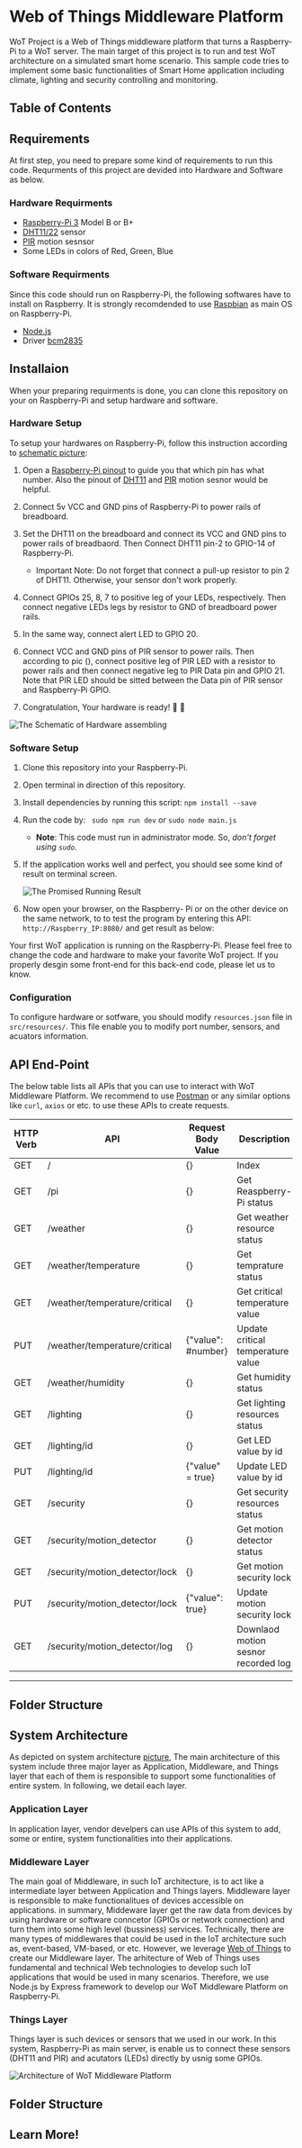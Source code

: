 # Web of Things Middleware Platform #
WoT Project is a Web of Things middleware platform that turns a Raspberry-Pi to a WoT server. The main target of this project is to run and test WoT architecture on a simulated smart home scenario. This sample code tries to implement some basic functionalities of Smart Home application including climate, lighting and security controlling and monitoring.

## Table of Contents ##

## Requirements ##
At first step, you need to prepare some kind of requirements to run this code.
Requrments of this project are devided into Hardware and Software as below.

### Hardware Requirments
* [Raspberry-Pi 3](https://www.raspberrypi.org/products/raspberry-pi-3-model-b/)  Model B or B+
* [DHT11/22](https://learn.adafruit.com/dht) sensor
* [PIR](https://learn.adafruit.com/pir-passive-infrared-proximity-motion-sensor/how-pirs-work) motion sesnsor
* Some LEDs in colors of Red, Green, Blue

### Software Requirments
Since this code should run on Raspberry-Pi, the following softwares have to install on Raspberry. It is strongly recomdended to use [Raspbian](https://www.raspberrypi.org/software/operating-systems/) as main OS on Raspberry-Pi.

* [Node.js](https://nodejs.org/en/download/)
* Driver [bcm2835](https://www.airspayce.com/mikem/bcm2835/)

## Installaion
When your preparing requirments is done, you can clone this repository on your on Raspberry-Pi and setup hardware and software.

### Hardware Setup
To setup your hardwares on Raspberry-Pi, follow this instruction according to [schematic picture](?):
1. Open a [Raspberry-Pi pinout](https://www.raspberrypi-spy.co.uk/2012/06/simple-guide-to-the-rpi-gpio-header-and-pins/) to guide you that which pin has what number. Also the pinout of [DHT11](https://components101.com/sensors/dht11-temperature-sensor) and [PIR](https://components101.com/sensors/hc-sr501-pir-sensor) motion sesnor would be helpful.

2. Connect 5v VCC and GND pins of Raspberry-Pi to power rails of breadboard.

3. Set the DHT11 on the breadboard and connect its VCC and GND pins to power rails of breadbaord. Then Connect DHT11 pin-2 to GPIO-14 of Raspberry-Pi. 
   * Important Note: Do not forget that connect a pull-up resistor to pin 2 of DHT11. Otherwise, your sensor don't work properly.

4. Connect GPIOs 25, 8, 7 to positive leg of your LEDs, respectively. Then connect negative LEDs legs by resistor to GND of breadboard power rails.

5. In the same way, connect alert LED to GPIO 20.

6. Connect VCC and GND pins of PIR sensor to power rails. Then according to pic (), connect positive leg of PIR LED with a resistor to power rails and then connect  negative leg to PIR Data pin and GPIO 21. Note that PIR LED should be sitted between the Data pin of PIR sensor and Raspberry-Pi GPIO.

7. Congratulation, Your hardware is ready! :clap: :dancer:

![The Schematic of Hardware assembling](http://via.placeholder.com/200x150 "Web of Things Hardware Schematic")

### Software Setup

1. Clone this repository into your Raspberry-Pi.

2. Open terminal in direction of this repository.

3. Install dependencies by running this script: `npm install --save`

4. Run the code by: ` sudo npm run dev` or `sudo node main.js`
    * __Note__: This code must run in administrator mode. So, *don't forget using `sudo`*.

5. If the application works well and perfect, you should see some kind of result on terminal screen.
        
    ![The Promised Running Result](./docs/running_app_status.png "Running Result")

6. Now open your browser, on the Raspberry- Pi or on the other device on the same network, to to test the program by entering this API: `http://Raspberry_IP:8080/` and get result as below:


Your first WoT application is running on the Raspberry-Pi. Please feel free to change the code and hardware to make your favorite WoT project. If you properly desgin some front-end for this back-end code, please let us to know.

### Configuration

To configure hardware or sotfware, you should modify `resources.json` file in `src/resources/`. This file enable you to modify port number, sensors, and acuators information. 

## API End-Point
The below table lists all APIs that you can use to interact with WoT Middleware Platform. We recommend to use [Postman](https://www.postman.com/downloads/) or any similar options like `curl`, `axios` or etc. to use these APIs to create requests.

HTTP Verb |API                            | Request Body Value  | Description   
----------|-------------------------------| --------------------|------------
GET       |/                              | {}                   | Index
GET       |/pi                            | {}                   | Get Reaspberry-Pi status
GET       |/weather                       | {}                   | Get weather resource status
GET       |/weather/temperature           | {}                   |Get temprature status
GET       |/weather/temperature/critical  | {}                   | Get critical temperature value
PUT       |/weather/temperature/critical  | {"value": #number}   | Update critical temperature value
GET       |/weather/humidity              | {}                   | Get humidity status
GET       |/lighting                      | {}                   | Get lighting resources status
GET       |/lighting/id                   | {}                   | Get LED value by id
PUT       |/lighting/id                   | {"value" = true}     | Update LED value by id
GET       |/security                      | {}                   | Get security resources status
GET       |/security/motion_detector      | {}                   | Get motion detector status
GET       |/security/motion_detector/lock | {}                   | Get motion security lock
PUT       |/security/motion_detector/lock | {"value": true}      | Update motion security lock
GET       |/security/motion_detector/log  | {}                   | Downlaod motion sesnor recorded log

---

## Folder Structure



## System Architecture
As depicted on system architecture [picture](), The main architecture of this system include three major layer as Application, Middleware, and Things layer that each of them is responsible to support some functionalities of entire system. In following, we detail each layer.

### Application Layer

In application layer, vendor develpers can use APIs of this system to add, some or entire, system functionalities into their applications.

### Middleware Layer

The main goal of Middleware, in such IoT architecture, is to act like a intermediate layer between Application and Things layers. Middleware layer is responsible to make functionalitues of devices accessible on applications. in summary, Middeware layer get the raw data from devices by using hardware or software conncetor (GPIOs or network connection) and turn them into some high level (bussiness) services. Technically, there are many types of middlewares that could be used in the IoT architecture such as, event-based, VM-based, or etc. However, we leverage [Web of Things](https://webofthings.org/) to create our Middleware layer. The arhitecture of Web of Things uses fundamental and technical Web technologies to develop such IoT applications that would be used in many scenarios. Therefore, we use Node.js by Express framework to develop our WoT Middleware Platform on Raspberry-Pi.

### Things Layer

Things layer is such devices or sensors that we used in our work. In this system, Raspberry-Pi as main server, is enable us to connect these sensors (DHT11 and PIR) and acutators (LEDs) directly by usnig some GPIOs.


![Architecture of WoT Middleware Platform](http://via.placeholder.com/200x150 "System Architecture")

## Folder Structure



## Learn More!